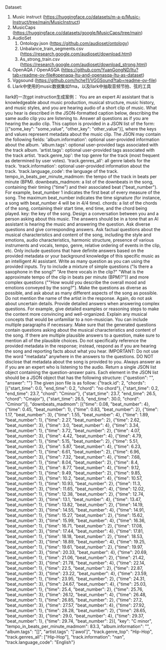 Dataset:

1. Music instruct (https://huggingface.co/datasets/m-a-p/Music-Instruct/tree/main/MusicInstruct)
2. MusicCaps (https://huggingface.co/datasets/google/MusicCaps/tree/main)
3. AudioSet
    1. Ontology.json (https://github.com/audioset/ontology)
    2. Unbalance_train_segments.csv (https://research.google.com/audioset/download.html)
    3. As_strong_train.csv (https://research.google.com/audioset/download_strong.html)
4. OpenAQA / OpenASQA (https://github.com/YuanGongND/ltu?tab=readme-ov-file#openaqa-ltu-and-openasqa-ltu-as-dataset)
5. Vggsound (https://github.com/hche11/VGGSound?tab=readme-ov-file)
6. Llark中使用的music数据集如fma，以及llark中抽取音频节拍、弦的工具



llark的一次gpt instruction生成案例：
You are an expert AI assistant that is knowledgeable about music production, musical structure, music
history, and music styles, and you are hearing audio of a short clip of music. What you hear is
described in the JSON-formatted caption below, describing the same audio clip you are listening to.
Answer all questions as if you are hearing the audio clip. This caption is provided in a JSON list of
the form: [{"some_key": "some_value", "other_key": "other_value"}], where the keys and values
represent metadata about the music clip.
The JSON may contain the following fields:
'album.information': optional user-provided information about the album.
'album.tags': optional user-provided tags associated with the track album.
'artist.tags': optional user-provided tags associated with the track artist.
'track.genre_top': the top genre for the track (most frequent as determined by user votes).
'track.genres_all': all genre labels for the track.
'track.information': optional user-provided information about the track.
'track.language_code': the language of the track.
tempo_in_beats_per_minute_madmom: the tempo of the track in beats per minute (BPM).
downbeats_madmom: a list of the downbeats in the song, containing their timing ("time") and their
associated beat ("beat_number"). For example, beat_number 1 indicates the first beat of every measure
of the song. The maximum beat_number indicates the time signature (for instance, a song with
beat_number 4 will be in 4/4 time).
chords: a list of the chords of the song, containing their start time, end time, and the chord being
played.
key: the key of the song.
Design a conversation between you and a person asking about this music. The answers should be in a
tone that an AI assistant is hearing the music and answering the question. Ask diverse questions and
give corresponding answers.
Ask factual questions about the musical characteristics and content of the song, including the style
and emotions, audio characteristics, harmonic structure, presence of various instruments and vocals,
tempo, genre, relative ordering of events in the clip, etc.
Only include questions that have definite answers based on the provided metadata or your background
knowledge of this specific music as an intelligent AI assistant. Write as many question as you can
using the provided inputs. Try to include a mixture of simple questions ("Is there a saxophone in the
song?" "Are there vocals in the clip?" "What is the approximate tempo of the clip in beats per minute
(BPM)?")) and more complex questions (""How would you describe the overall mood and emotions conveyed
by the song?"). Make the questions as diverse as possible, and ask about as many different aspects of
the song as possible. Do not mention the name of the artist in the response.
Again, do not ask about uncertain details. Provide detailed answers when answering complex questions.
For example, give detailed examples or reasoning steps to make the content more convincing and
well-organized. Explain any musical concepts that would be unfamiliar to a non-musician. You can
include multiple paragraphs if necessary. Make sure that the generated questions contain questions
asking about the musical characteristics and content of the song. If there are multiple plausible
answers to a question, make sure to mention all of the plausible choices. Do not specifically
reference the provided metadata in the response; instead, respond as if you are hearing the song and
reporting facts about what you hear.
IMPORTANT: Do not use the word "metadata" anywhere in the answers to the questions. DO NOT disclose
that metadata about the song is provided to you. Always answer as if you are an expert who is
listening to the audio.
Return a single JSON list object containing the question-answer pairs. Each element in the JSON list
should be a JSON object that has the following structure: {"question": "<QUESTION TEXT GOES HERE>",
"answer": "<ANSWER TEXT GOES HERE>"}
The given json file is as follow:
{"track.id": 2, "chords": [{"start_time": 0.0, "end_time": 0.2, "chord": "no chord"}, {"start_time": 0.2, "end_time": 23.7, "chord": "Cminor"}, {"start_time": 23.7, "end_time": 26.5, "chord": "Cmajor"}, {"start_time": 26.5, "end_time": 30.0, "chord": "Cminor"}], "downbeats_madmom": [{"time": 0.08, "beat_number": 4}, {"time": 0.45, "beat_number": 1}, {"time": 0.83, "beat_number": 2}, {"time": 1.17, "beat_number": 3}, {"time": 1.55, "beat_number": 4}, {"time": 1.89, "beat_number": 1}, {"time": 2.27, "beat_number": 2}, {"time": 2.62, "beat_number": 3}, {"time": 3.0, "beat_number": 4}, {"time": 3.34, "beat_number": 1}, {"time": 3.72, "beat_number": 2}, {"time": 4.07, "beat_number": 3}, {"time": 4.42, "beat_number": 4}, {"time": 4.79, "beat_number": 1}, {"time": 5.15, "beat_number": 2}, {"time": 5.51, "beat_number": 3}, {"time": 5.87, "beat_number": 4}, {"time": 6.23, "beat_number": 1}, {"time": 6.61, "beat_number": 2}, {"time": 6.96, "beat_number": 3}, {"time": 7.32, "beat_number": 4}, {"time": 7.68, "beat_number": 1}, {"time": 8.04, "beat_number": 2}, {"time": 8.4, "beat_number": 3}, {"time": 8.77, "beat_number": 4}, {"time": 9.12, "beat_number": 1}, {"time": 9.49, "beat_number": 2}, {"time": 9.85, "beat_number": 3}, {"time": 10.2, "beat_number": 4}, {"time": 10.57, "beat_number": 1}, {"time": 10.93, "beat_number": 2}, {"time": 11.3, "beat_number": 3}, {"time": 11.65, "beat_number": 4}, {"time": 12.02, "beat_number": 1}, {"time": 12.38, "beat_number": 2}, {"time": 12.74, "beat_number": 3}, {"time": 13.1, "beat_number": 4}, {"time": 13.47, "beat_number": 1}, {"time": 13.82, "beat_number": 2}, {"time": 14.19, "beat_number": 3}, {"time": 14.55, "beat_number": 4}, {"time": 14.91, "beat_number": 1}, {"time": 15.27, "beat_number": 2}, {"time": 15.62, "beat_number": 3}, {"time": 15.99, "beat_number": 4}, {"time": 16.36, "beat_number": 1}, {"time": 16.71, "beat_number": 2}, {"time": 17.08, "beat_number": 3}, {"time": 17.44, "beat_number": 4}, {"time": 17.81, "beat_number": 1}, {"time": 18.18, "beat_number": 2}, {"time": 18.53, "beat_number": 3}, {"time": 18.89, "beat_number": 4}, {"time": 19.25, "beat_number": 1}, {"time": 19.61, "beat_number": 2}, {"time": 19.97, "beat_number": 3}, {"time": 20.33, "beat_number": 4}, {"time": 20.69, "beat_number": 1}, {"time": 21.06, "beat_number": 2}, {"time": 21.42, "beat_number": 3}, {"time": 21.78, "beat_number": 4}, {"time": 22.14, "beat_number": 1}, {"time": 22.5, "beat_number": 2}, {"time": 22.87, "beat_number": 3}, {"time": 23.22, "beat_number": 4}, {"time": 23.59, "beat_number": 1}, {"time": 23.95, "beat_number": 2}, {"time": 24.31, "beat_number": 3}, {"time": 24.67, "beat_number": 4}, {"time": 25.03, "beat_number": 1}, {"time": 25.4, "beat_number": 2}, {"time": 25.76, "beat_number": 3}, {"time": 26.12, "beat_number": 4}, {"time": 26.48, "beat_number": 1}, {"time": 26.85, "beat_number": 2}, {"time": 27.2, "beat_number": 3}, {"time": 27.57, "beat_number": 4}, {"time": 27.92, "beat_number": 1}, {"time": 28.28, "beat_number": 2}, {"time": 28.65, "beat_number": 3}, {"time": 29.0, "beat_number": 4}, {"time": 29.37, "beat_number": 1}, {"time": 29.74, "beat_number": 2}], "key": "C minor", "tempo_in_beats_per_minute_madmom": 83.3, "album.information": "", "album.tags": "[]", "artist.tags": "['awol']", "track.genre_top": "Hip-Hop", "track.genres_all": ["Hip-Hop"], "track.information": "nan", "track.language_code": "English"}


